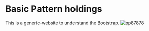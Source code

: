 # Basic Pattern holdings

This is a generic-website to understand the Bootstrap.
![pp87878](https://github.com/user-attachments/assets/503f6fde-510d-4879-a6ef-33ac8f49d3d7)
